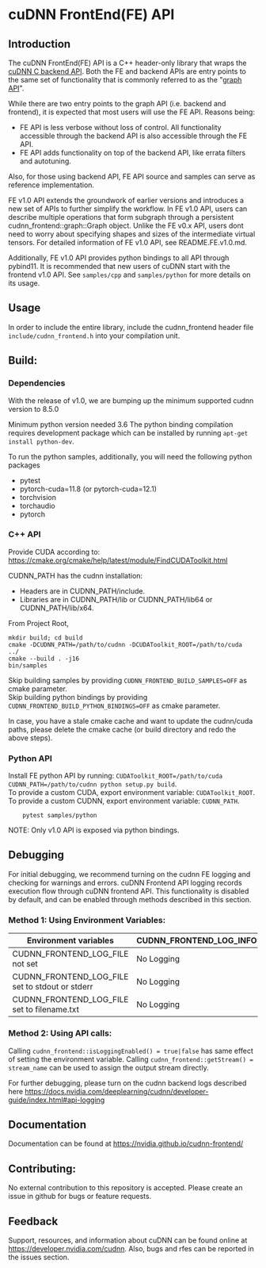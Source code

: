# cuDNN FrontEnd(FE) API

## Introduction
The cuDNN FrontEnd(FE) API is a C++ header-only library that wraps the [cuDNN C backend API](https://docs.nvidia.com/deeplearning/cudnn/api/index.html#cudnn-backend-api). Both the FE and backend APIs are entry points to the same set of functionality that is commonly referred to as the "[graph API](https://docs.nvidia.com/deeplearning/cudnn/developer-guide/index.html#op-fusion)".

While there are two entry points to the graph API (i.e. backend and frontend), it is expected that most users will use the FE API. Reasons being:

- FE API is less verbose without loss of control. All functionality accessible through the backend API is also accessible through the FE API.
- FE API adds functionality on top of the backend API, like errata filters and autotuning.

Also, for those using backend API, FE API source and samples can serve as reference implementation.

FE v1.0 API extends the groundwork of earlier versions and introduces a new set of APIs to further simplify the workflow. In FE v1.0 API, users can describe multiple operations that form subgraph through a persistent cudnn_frontend::graph::Graph object. Unlike the FE v0.x API, users dont need to worry about specifying shapes and sizes of the intermediate virtual tensors. For detailed information of FE v1.0 API, see README.FE.v1.0.md. 

Additionally, FE v1.0 API provides python bindings to all API through pybind11. It is recommended that new users of cuDNN start with the frontend v1.0 API. See `samples/cpp` and `samples/python` for more details on its usage.

## Usage
In order to include the entire library, include the cudnn_frontend header file `include/cudnn_frontend.h` into your compilation unit.

## Build:

### Dependencies
With the release of v1.0, we are bumping up the minimum supported cudnn version to 8.5.0

Minimum python version needed 3.6
The python binding compilation requires development package which can be installed by running `apt-get install python-dev`.

To run the python samples, additionally, you will need the following python packages
- pytest
- pytorch-cuda=11.8 (or pytorch-cuda=12.1)
- torchvision
- torchaudio
- pytorch


### C++ API
Provide CUDA according to: https://cmake.org/cmake/help/latest/module/FindCUDAToolkit.html  

CUDNN_PATH has the cudnn installation:
- Headers are in CUDNN_PATH/include.
- Libraries are in CUDNN_PATH/lib or CUDNN_PATH/lib64 or CUDNN_PATH/lib/x64.

From Project Root,

```
mkdir build; cd build
cmake -DCUDNN_PATH=/path/to/cudnn -DCUDAToolkit_ROOT=/path/to/cuda  ../
cmake --build . -j16
bin/samples
```

Skip building samples by providing `CUDNN_FRONTEND_BUILD_SAMPLES=OFF` as cmake parameter.  
Skip building python bindings by providing `CUDNN_FRONTEND_BUILD_PYTHON_BINDINGS=OFF` as cmake parameter.

In case, you have a stale cmake cache and want to update the cudnn/cuda paths, please delete the cmake cache (or build directory and redo the above steps).

### Python API
Install FE python API by running: `CUDAToolkit_ROOT=/path/to/cuda CUDNN_PATH=/path/to/cudnn python setup.py build`.  
To provide a custom CUDA, export environment variable: `CUDAToolkit_ROOT`.  
To provide a custom CUDNN, export environment variable: `CUDNN_PATH`.

```
    pytest samples/python
```

NOTE: Only v1.0 API is exposed via python bindings.

## Debugging
For initial debugging, we recommend turning on the cudnn FE logging and checking for warnings and errors.
cuDNN Frontend API logging records execution flow through cuDNN frontend API. This functionality is disabled by default, and can be enabled through methods described in this section.

### Method 1: Using Environment Variables:
| Environment variables                             | CUDNN_FRONTEND_LOG_INFO=0 | CUDNN_FRONTEND_LOG_INFO=1 |
| ------------------------------------------------- | ------------------------- | -----------               |
| CUDNN_FRONTEND_LOG_FILE not set                   | No Logging                | No Logging                |
| CUDNN_FRONTEND_LOG_FILE set to stdout or stderr   | No Logging                | Logging to cout or cerr   |
| CUDNN_FRONTEND_LOG_FILE set to filename.txt       | No Logging                | Logging to the filename   |

### Method 2: Using API calls:
Calling `cudnn_frontend::isLoggingEnabled() = true|false` has same effect of setting the environment variable.
Calling `cudnn_frontend::getStream() = stream_name` can be used to assign the output stream directly.

For further debugging, please turn on the cudnn backend logs described here https://docs.nvidia.com/deeplearning/cudnn/developer-guide/index.html#api-logging

## Documentation
Documentation can be found at https://nvidia.github.io/cudnn-frontend/

## Contributing:
No external contribution to this repository is accepted. Please create an issue in github for bugs or feature requests.

## Feedback
Support, resources, and information about cuDNN can be found online at https://developer.nvidia.com/cudnn. 
Also, bugs and rfes can be reported in the issues section.
